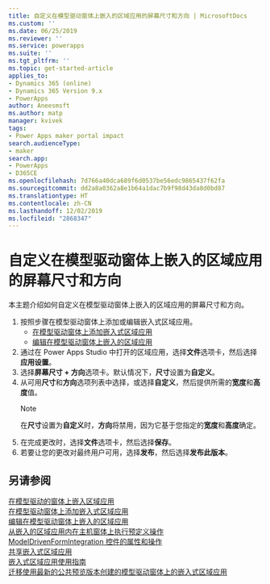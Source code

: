 ```yaml
---
title: 自定义在模型驱动窗体上嵌入的区域应用的屏幕尺寸和方向 | MicrosoftDocs
ms.custom: ''
ms.date: 06/25/2019
ms.reviewer: ''
ms.service: powerapps
ms.suite: ''
ms.tgt_pltfrm: ''
ms.topic: get-started-article
applies_to:
- Dynamics 365 (online)
- Dynamics 365 Version 9.x
- PowerApps
author: Aneesmsft
ms.author: matp
manager: kvivek
tags:
- Power Apps maker portal impact
search.audienceType:
- maker
search.app:
- PowerApps
- D365CE
ms.openlocfilehash: 7d766a40dca689f6d0537be56edc9865437f62fa
ms.sourcegitcommit: dd2a8a0362a8e1b64a1dac7b9f98d43da8d0bd87
ms.translationtype: HT
ms.contentlocale: zh-CN
ms.lasthandoff: 12/02/2019
ms.locfileid: "2868347"
---
```

# <a name="customize-the-screen-size-and-orientation-of-a-canvas-app-embedded-on-a-model-driven-form"></a>自定义在模型驱动窗体上嵌入的区域应用的屏幕尺寸和方向
本主题介绍如何自定义在模型驱动窗体上嵌入的区域应用的屏幕尺寸和方向。

1.  按照步骤在模型驱动窗体上添加或编辑嵌入式区域应用。
    - [在模型驱动窗体上添加嵌入式区域应用](embedded-canvas-app-add-classic-designer.md)
    - [编辑在模型驱动窗体上嵌入的区域应用](embedded-canvas-app-edit-classic-designer.md)
2. 通过在 Power Apps Studio 中打开的区域应用，选择**文件**选项卡，然后选择**应用设置**。
3. 选择**屏幕尺寸 + 方向**选项卡。默认情况下，**尺寸**设置为**自定义**。
4. 从可用**尺寸**和**方向**选项列表中选择，或选择**自定义**，然后提供所需的**宽度**和**高度**值。
    > [!NOTE]
    > 在**尺寸**设置为**自定义**时，**方向**将禁用，因为它基于您指定的**宽度**和**高度**确定。
5. 在完成更改时，选择**文件**选项卡，然后选择**保存**。
6. 若要让您的更改对最终用户可用，选择**发布**，然后选择**发布此版本**。

## <a name="see-also"></a>另请参阅
[在模型驱动的窗体上嵌入区域应用](embed-canvas-app-in-form.md) <br />
[在模型驱动窗体上添加嵌入式区域应用](embedded-canvas-app-add-classic-designer.md) <br />
[编辑在模型驱动窗体上嵌入的区域应用](embedded-canvas-app-edit-classic-designer.md) <br />
[从嵌入的区域应用内在主机窗体上执行预定义操作](embedded-canvas-app-actions.md) <br />
[ModelDrivenFormIntegration 控件的属性和操作](embedded-canvas-app-properties-actions.md) <br />
[共享嵌入式区域应用](share-embedded-canvas-app.md) <br />
[嵌入式区域应用使用指南](embedded-canvas-app-guidelines.md) <br />
[迁移使用最新的公共预览版本创建的模型驱动窗体上的嵌入式区域应用](embedded-canvas-app-migrate-from-preview.md) <br />
